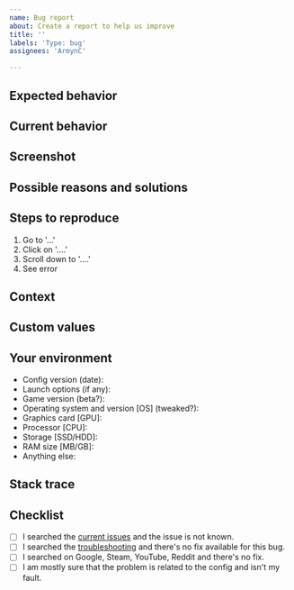 ```yaml
---
name: Bug report
about: Create a report to help us improve
title: ''
labels: 'Type: bug'
assignees: 'ArmynC'

---
```


<!--- Provide a general summary of the issue in the Title above. -->

## Expected behavior
<!--- Tell us what should happen. -->

## Current behavior
<!--- Tell us what happens instead of the expected behavior. -->

## Screenshot
<!--- (Optional) -->
<!--- Make a screenshot to help us understand the context more clearly. -->

## Possible reasons and solutions
<!--- (Optional) -->
<!--- Suggest a fix/reason for the bug. -->

## Steps to reproduce
<!--- Provide a link to a live example or an unambiguous set of steps to reproduce this bug. -->
1. Go to '...'
2. Click on '....'
3. Scroll down to '....'
4. See error

## Context
<!--- How has this issue affected you? How it appeared? What are you trying to accomplish? -->
<!--- Providing context helps us come up with a solution that is most useful in the real world. -->

## Custom values
<!--- (Optional) -->
<!--- Modified any values? Added any new commands? Tweaked anything? --->

## Your environment
<!--- Include as many relevant details about your environment. -->
* Config version (date):
* Launch options (if any):
* Game version (beta?):
* Operating system and version [OS] (tweaked?):
* Graphics card [GPU]:
* Processor [CPU]:
* Storage [SSD/HDD]:
* RAM size [MB/GB]:
* Anything else:

## Stack trace
<!--- Include stack trace of the logs/console. -->

## Checklist
<!--- Go over all the following points, and put an `x` in all the boxes that apply. -->
- [ ] I searched the [current issues](https://github.com/ArmynC/ArminC-AutoExec/issues) and the issue is not known.
- [ ] I searched the [troubleshooting](https://github.com/ArmynC/ArminC-AutoExec/wiki/Troubleshooting) and there's no fix available for this bug.
- [ ] I searched on Google, Steam, YouTube, Reddit and there's no fix.
- [ ] I am mostly sure that the problem is related to the config and isn't my fault.
